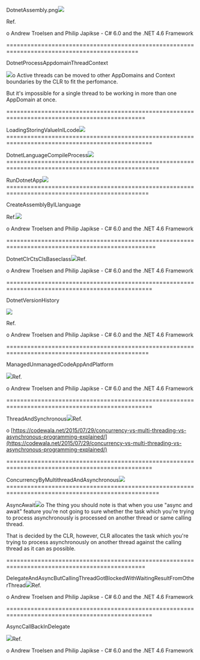 DotnetAssembly.png![](/assets/DotnetAssembly.png)

Ref.

o Andrew Troelsen and Philip Japikse - C\# 6.0 and the .NET 4.6 Framework

============================================================================================

DotnetProcessAppdomainThreadContext

![](/assets/DotnetProcessAppdomainThreadContext2.png)o Active threads can be moved to other AppDomains and Context boundaries by the CLR to fit the perfomance.

But it's impossible for a single thread to be working in more than one AppDomain at once.

==============================================================================================

LoadingStoringValueInILcode![](/assets/LoadingStoringValueInILcode.png)================================================================================================

DotnetLanguageCompileProcess![](/assets/DotnetLanguageCompileProcess.png)==================================================================================================

RunDotnetApp![](/assets/RunDotnetApp.png)===============================================================================================

CreateAssemblyByILlanguage

Ref.![](/assets/CreateAssemblyByILlanguage.png)

o Andrew Troelsen and Philip Japikse - C\# 6.0 and the .NET 4.6 Framework

=================================================================================================

DotnetClrCtsClsBaseclass![](/assets/DotnetClrCtsClsBaseclass.png)Ref.

o Andrew Troelsen and Philip Japikse - C\# 6.0 and the .NET 4.6 Framework

================================================================================================

DotnetVersionHistory

![](/assets/DotnetVersionHistory.png)

Ref.

o Andrew Troelsen and Philip Japikse - C\# 6.0 and the .NET 4.6 Framework

===============================================================================================

ManagedUnmanagedCodeAppAndPlatform

![](/assets/ManagedUnmanagedCodeAppAndPlatform.png)Ref.

o Andrew Troelsen and Philip Japikse - C\# 6.0 and the .NET 4.6 Framework

================================================================================================

ThreadAndSynchronous![](/assets/ThreadAndSynchronous.png)Ref.

o [https://codewala.net/2015/07/29/concurrency-vs-multi-threading-vs-asynchronous-programming-explained/](https://codewala.net/2015/07/29/concurrency-vs-multi-threading-vs-asynchronous-programming-explained/)

================================================================================================

ConcurrencyByMultithreadAndAsynchronous![](/assets/ConcurrencyByMultithreadAndAsynchronous.png)==================================================================================================

AsyncAwait![](/assets/AsyncAwait.png)o The thing you should note is that when you use "async and await" feature you're not going to sure whether the task which you're trying to process asynchronously is processed on another thread or same calling thread.

That is decided by the CLR, however, CLR allocates the task which you're trying to process asynchronously on another thread against the calling thread as it can as possible.

==============================================================================================

DelegateAndAsyncButCallingThreadGotBlockedWithWaitingResultFromOtherThread![](/assets/DelegateAndAsyncButCallingThreadGotBlockedWithWaitingResultFromOtherThread.png)Ref.

o Andrew Troelsen and Philip Japikse - C\# 6.0 and the .NET 4.6 Framework

================================================================================================

AsyncCallBackInDelegate

![](/assets/AsyncCallBackInDelegate.png)Ref.

o Andrew Troelsen and Philip Japikse - C\# 6.0 and the .NET 4.6 Framework

